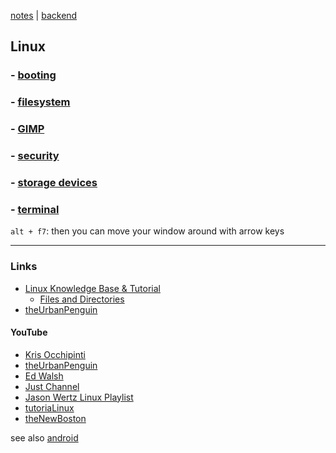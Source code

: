 [notes](../index.md) | [backend](../backend.md)

## Linux

### - [booting](booting.md)
### - [filesystem](filesystem.md)
### - [GIMP](../cg/gimp.md)
### - [security](security.md)
### - [storage devices](storage_devices.md)
### - [terminal](terminal.md)

`alt + f7`: then you can move your window around with arrow keys


---

### Links
- [Linux Knowledge Base & Tutorial](http://www.linux-tutorial.info/modules.php?name=MContent&pageid=224)
  - [Files and Directories](http://www.linux-tutorial.info/modules.php?name=MContent&pageid=4)
- [theUrbanPenguin](https://www.theurbanpenguin.com)

#### YouTube
- [Kris Occhipinti](https://www.youtube.com/channel/UCf93fPKwotph47H3_KDcRyg)
- [theUrbanPenguin](https://www.youtube.com/user/theurbanpenguin/featured)
- [Ed Walsh](https://www.youtube.com/channel/UCDNc_ywJctbGt5DXZDr5Nmw)
- [Just Channel](https://www.youtube.com/user/ddkdhar/featured)
- [Jason Wertz Linux Playlist](https://www.youtube.com/playlist?list=PLHE8wkAai4cpXWVhQw4vU0GOQ98NUzrnC)
- [tutoriaLinux](https://www.youtube.com/channel/UCvA_wgsX6eFAOXI8Rbg_WiQ)
- [theNewBoston](https://www.youtube.com/user/thenewboston/)

see also [android](../android.md)
